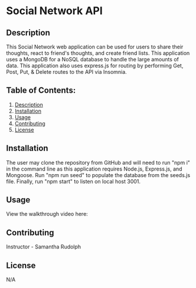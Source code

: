 # Social Network API

## Description
This Social Network web application can be used for users to share their thoughts, react to friend's thoughts, and create friend lists. This application uses a MongoDB for a NoSQL database to handle the large amounts of data. This application also uses express.js for routing by performing Get, Post, Put, & Delete routes to the API via Insomnia. 

## Table of Contents: 
1. [Description](#description)
2. [Installation](#installation)
3. [Usage](#usage)
4. [Contributing](#contributing)
5. [License](#license)

## Installation 
The user may clone the repository from GitHub and will need to run "npm i" in the command line as this application requires Node.js, Express.js, and Mongoose. Run "npm run seed" to populate the database from the seeds.js file. Finally, run "npm start" to listen on local host 3001.

## Usage
View the walkthrough video here: 



## Contributing
Instructor - Samantha Rudolph 

## License
N/A